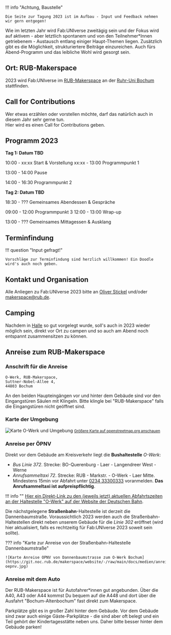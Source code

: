 
!!! info "Achtung, Baustelle"
	
	Die Seite zur Tagung 2023 ist im Aufbau - Input und Feedback nehmen wir gern entgegen!

Wie im letzten Jahr wird Fab:UNIverse zweitägig sein und der Fokus wird auf aktivem - aber letztlich spontanem und von den Teilnehmer\*Innen getriebenem - Austausch entlang einiger Haupt-Themen liegen. Zusätzlich gibt es die Möglichkeit, strukturiertere Beiträge einzureichen. Auch fürs Abend-Programm und das leibliche Wohl wird gesorgt sein. 


## Ort: RUB-Makerspace

2023 wird Fab:UNIverse im [RUB-Makerspace](https://makerspace.rub.de) an der [Ruhr-Uni Bochum](www.rub.de) stattfinden.

## Call for Contributions

Wer etwas erzählen oder vorstellen möchte, darf das natürlich auch in diesem Jahr sehr gerne tun.  
Hier wird es einen Call for Contributions geben.


## Programm 2023

**Tag 1: Datum TBD**

10:00 - xx:xx	Start & Vorstellung
xx:xx - 13:00	Programmpunkt 1

13:00 - 14:00	Pause

14:00 - 16:30	Programmpunkt 2

**Tag 2: Datum TBD**

18:30 - ???		Gemeinsames Abendessen & Gespräche

09:00 - 12:00	Programmpunkt 3
12:00 - 13:00	Wrap-up

13:00 - ???		Gemeinsames Mittagessen & Ausklang

## Terminfindung

!!! question "Input gefragt!"
	
	Vorschläge zur Terminfindung sind herzlich willkommen! Ein Doodle wird's auch noch geben.


## Kontakt und Organisation

Alle Anliegen zu Fab:UNIverse 2023 bitte an [Oliver Stickel](https://einrichtungen.ruhr-uni-bochum.de/de/oliver-stickel) und/oder [makerspace@rub.de](makerspace@rub.de).


## Camping

Nachdem in [Halle](2022.md) so gut vorgelegt wurde, soll's auch in 2023 wieder möglich sein, direkt vor Ort zu campen und so auch am Abend noch entspannt zusammensitzen zu können. 

## Anreise zum RUB-Makerspace

### Anschrift für die Anreise

    O-Werk, RUB-Makerspace,   
    Suttner-Nobel-Allee 4,  
    44803 Bochum

An den beiden Haupteingängen vor und hinter dem Gebäude sind vor den Eingangstüren Säulen mit Klingeln. Bitte klingle bei "RUB-Makerspace" falls die Eingangstüren nicht geöffnet sind.

### Karte der Umgebung

![Karte O-Werk und Umgebung](https://git.noc.rub.de/makerspace/website/-/raw/main/docs/medien/anreise-makerspace.jpg)
<small><a href="https://www.openstreetmap.org/#map=19/51.46539/7.25983">Größere Karte auf openstreetmap.org anschauen</a></small>

### Anreise per ÖPNV  

Direkt vor dem Gebäude am Kreisverkehr liegt die **Bushaltestelle** *O-Werk*:

- *Bus Linie 372*. Strecke: BO-Querenburg - Laer - Langendreer West - Werne
- *Anrufsammeltaxi 72*. Strecke: RUB - Markstr. - O-Werk - Laer Mitte.  
Mindestens 15min vor Abfahrt unter [0234 33300333](tel:+4923433300333) voranmelden. **Das Anrufsammeltaxi ist aufpreispflichtig**.

!!! info ""
	[Hier ein Direkt-Link zu den (jeweils jetzt) aktuellen Abfahrtszeiten an der Haltestelle "O-Werk" auf der Website der Deutschen Bahn](https://reiseauskunft.bahn.de/bin/bhftafel.exe/dn?ld=4329&country=DEU&protocol=https:&rt=1&input=O-Werk,%20Bochum%23375967&boardType=dep&time=actual&productsFilter=1111110001&start=yes&).

Die nächstgelegene **Straßenbahn**-Haltestelle ist derzeit die Dannenbaumstraße. Voraussichtlich 2023 werden auch die Straßenbahn-Haltestellen direkt neben unserem Gebäude für die *Linie 302* eröffnet (wird hier aktualisiert, falls es rechtzeitig für Fab:UNIverse 2023 soweit sein sollte).

??? info "Karte zur Anreise von der Straßenbahn-Haltestelle Dannenbaumstraße"

    ![Karte Anreise ÖPNV von Dannenbaumstrasse zum O-Werk Bochum](https://git.noc.rub.de/makerspace/website/-/raw/main/docs/medien/anreise-oepnv.jpg)

### Anreise mit dem Auto

Der RUB-Makerspace ist für Autofahrer\*innen gut angebunden. Über die A40, A43 oder A44 kommst Du bequem auf die A448 und dort über die Ausfahrt "Bochum-Altenbochum" fast direkt zum Makerspace. 

Parkplätze gibt es in großer Zahl hinter dem Gebäude. Vor dem Gebäude sind zwar auch einige Gäste-Parkplätze - die sind aber oft belegt und ein Teil gehört der Kindertagesstätte neben uns. Daher bitte besser hinter dem Gebäude parken!
